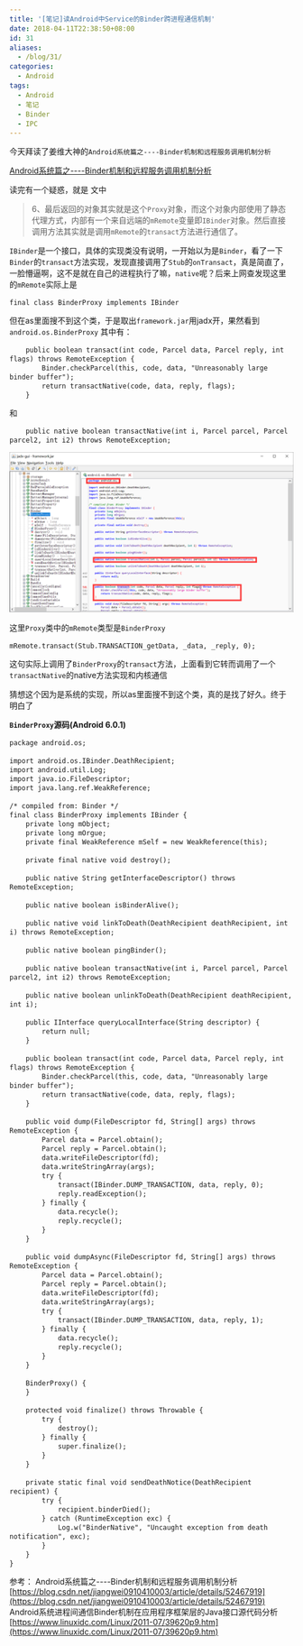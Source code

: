 ```yaml
---
title: '[笔记]读Android中Service的Binder跨进程通信机制'
date: 2018-04-11T22:38:50+08:00
id: 31
aliases:
  - /blog/31/
categories:
  - Android
tags:
  - Android
  - 笔记
  - Binder
  - IPC
---
```


今天拜读了姜维大神的`Android系统篇之----Binder机制和远程服务调用机制分析`

[Android系统篇之----Binder机制和远程服务调用机制分析](https://blog.csdn.net/jiangwei0910410003/article/details/52467919)

读完有一个疑惑，就是
文中

> 6、最后返回的对象其实就是这个`Proxy`对象，而这个对象内部使用了静态代理方式，内部有一个来自远端的`mRemote`变量即`IBinder`对象。然后直接调用方法其实就是调用`mRemote`的`transact`方法进行通信了。


`IBinder`是一个接口，具体的实现类没有说明，一开始以为是`Binder`，看了一下`Binder`的`transact`方法实现，发现直接调用了`Stub`的`onTransact`，真是简直了，一脸懵逼啊，这不是就在自己的进程执行了嘛，`native`呢？后来上网查发现这里的`mRemote`实际上是
```
final class BinderProxy implements IBinder 
```
但在as里面搜不到这个类，于是取出`framework.jar`用jadx开，果然看到`android.os.BinderProxy`
其中有：
```
    public boolean transact(int code, Parcel data, Parcel reply, int flags) throws RemoteException {
        Binder.checkParcel(this, code, data, "Unreasonably large binder buffer");
        return transactNative(code, data, reply, flags);
    }
```

和

```
	public native boolean transactNative(int i, Parcel parcel, Parcel parcel2, int i2) throws RemoteException;
```

![jadx反编译的framework.jar](/images/blog/31_0.png)

这里`Proxy`类中的`mRemote`类型是`BinderProxy`
```
mRemote.transact(Stub.TRANSACTION_getData, _data, _reply, 0);
```
这句实际上调用了`BinderProxy`的`transact`方法，上面看到它转而调用了一个`transactNative`的native方法实现和内核通信

猜想这个因为是系统的实现，所以as里面搜不到这个类，真的是找了好久。终于明白了



**`BinderProxy`源码(Android 6.0.1)**

```
package android.os;

import android.os.IBinder.DeathRecipient;
import android.util.Log;
import java.io.FileDescriptor;
import java.lang.ref.WeakReference;

/* compiled from: Binder */
final class BinderProxy implements IBinder {
    private long mObject;
    private long mOrgue;
    private final WeakReference mSelf = new WeakReference(this);

    private final native void destroy();

    public native String getInterfaceDescriptor() throws RemoteException;

    public native boolean isBinderAlive();

    public native void linkToDeath(DeathRecipient deathRecipient, int i) throws RemoteException;

    public native boolean pingBinder();

    public native boolean transactNative(int i, Parcel parcel, Parcel parcel2, int i2) throws RemoteException;

    public native boolean unlinkToDeath(DeathRecipient deathRecipient, int i);

    public IInterface queryLocalInterface(String descriptor) {
        return null;
    }

    public boolean transact(int code, Parcel data, Parcel reply, int flags) throws RemoteException {
        Binder.checkParcel(this, code, data, "Unreasonably large binder buffer");
        return transactNative(code, data, reply, flags);
    }

    public void dump(FileDescriptor fd, String[] args) throws RemoteException {
        Parcel data = Parcel.obtain();
        Parcel reply = Parcel.obtain();
        data.writeFileDescriptor(fd);
        data.writeStringArray(args);
        try {
            transact(IBinder.DUMP_TRANSACTION, data, reply, 0);
            reply.readException();
        } finally {
            data.recycle();
            reply.recycle();
        }
    }

    public void dumpAsync(FileDescriptor fd, String[] args) throws RemoteException {
        Parcel data = Parcel.obtain();
        Parcel reply = Parcel.obtain();
        data.writeFileDescriptor(fd);
        data.writeStringArray(args);
        try {
            transact(IBinder.DUMP_TRANSACTION, data, reply, 1);
        } finally {
            data.recycle();
            reply.recycle();
        }
    }

    BinderProxy() {
    }

    protected void finalize() throws Throwable {
        try {
            destroy();
        } finally {
            super.finalize();
        }
    }

    private static final void sendDeathNotice(DeathRecipient recipient) {
        try {
            recipient.binderDied();
        } catch (RuntimeException exc) {
            Log.w("BinderNative", "Uncaught exception from death notification", exc);
        }
    }
}
```


参考：
Android系统篇之----Binder机制和远程服务调用机制分析
[https://blog.csdn.net/jiangwei0910410003/article/details/52467919](https://blog.csdn.net/jiangwei0910410003/article/details/52467919)
Android系统进程间通信Binder机制在应用程序框架层的Java接口源代码分析
[https://www.linuxidc.com/Linux/2011-07/39620p9.htm](https://www.linuxidc.com/Linux/2011-07/39620p9.htm)
